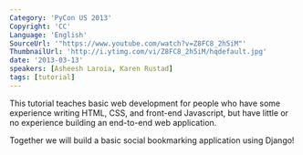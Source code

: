```yaml
---
Category: 'PyCon US 2013'
Copyright: 'CC'
Language: 'English'
SourceUrl: '"https://www.youtube.com/watch?v=Z8FC8_2h5iM"'
ThumbnailUrl: 'http://i.ytimg.com/vi/Z8FC8_2h5iM/hqdefault.jpg'
date: '2013-03-13'
speakers: [Asheesh Laroia, Karen Rustad]
tags: [tutorial]
---
```

This tutorial teaches basic web development for people who have some experience writing HTML, CSS, and front-end Javascript, but have little or no experience building an end-to-end web application.

Together we will build a basic social bookmarking application using Django!